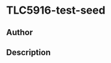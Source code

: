 # TLC5916-test-seed

## Author

<!-- Insert Your Name Here -->

## Description

<!-- Describe your example here -->
